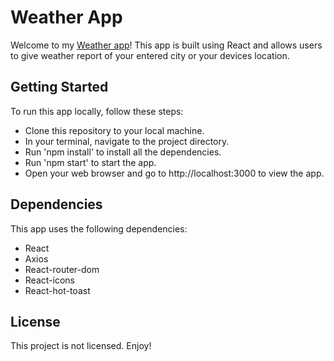 # Weather App
Welcome to my [Weather app](https://my-weather-app-hb.netlify.app)! This app is built using React and allows users to give weather report of your entered city or your devices location.

## Getting Started
To run this app locally, follow these steps:
- Clone this repository to your local machine.
- In your terminal, navigate to the project directory.
- Run 'npm install' to install all the dependencies.
- Run 'npm start' to start the app.
- Open your web browser and go to http://localhost:3000 to view the app.

## Dependencies
This app uses the following dependencies:
- React
- Axios
- React-router-dom
- React-icons
- React-hot-toast

## License
This project is not licensed. Enjoy!
